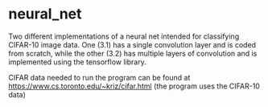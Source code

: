 # neural_net

Two different implementations of a neural net intended for classifying CIFAR-10 image data. One (3.1) has a single convolution layer and is coded from scratch, while the other (3.2) has multiple layers of convolution and is implemented using the tensorflow library.

CIFAR data needed to run the program can be found at https://www.cs.toronto.edu/~kriz/cifar.html (the program uses the CIFAR-10 data)

